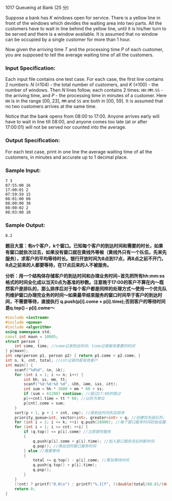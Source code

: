 1017 Queueing at Bank (25 分)

Suppose a bank has *K* windows open for service. There is a yellow line in front of the windows which devides the waiting area into two parts. All the customers have to wait in line behind the yellow line, until it is his/her turn to be served and there is a window available. It is assumed that no window can be occupied by a single customer for more than 1 hour.

Now given the arriving time *T* and the processing time *P* of each customer, you are supposed to tell the average waiting time of all the customers.

### Input Specification:

Each input file contains one test case. For each case, the first line contains 2 numbers: *N* (≤104) - the total number of customers, and *K* (≤100) - the number of windows. Then *N* lines follow, each contains 2 times: `HH:MM:SS` - the arriving time, and *P* - the processing time in minutes of a customer. Here `HH` is in the range [00, 23], `MM` and `SS` are both in [00, 59]. It is assumed that no two customers arrives at the same time.

Notice that the bank opens from 08:00 to 17:00. Anyone arrives early will have to wait in line till 08:00, and anyone comes too late (at or after 17:00:01) will not be served nor counted into the average.

### Output Specification:

For each test case, print in one line the average waiting time of all the customers, in minutes and accurate up to 1 decimal place.

### Sample Input:

```in
7 3
07:55:00 16
17:00:01 2
07:59:59 15
08:01:00 60
08:00:00 30
08:00:02 2
08:03:00 10
```

### Sample Output:

```out
8.2
```

**题目大意：有n个客户，k个窗口。已知每个客户的到达时间和需要的时长，如果有窗口就依次过去，如果没有窗口就在黄线外等候（黄线外只有一个队伍，先来先服务），求客户的平均等待时长。银行开放时间为8点到17点，再8点之前不开门，8点之前来的人都要等待，在17点后来的人不被服务。**

**分析：用一个结构体存储客户的到达时间和办理业务时间~首先把所有hh:mm:ss格式的时间全化成以当天0点为基准的秒数。注意晚于17:00的客户不算在内～既然客户是排队的，那么排序后对于每个客户都是同样的处理方式～使用一个优先队列维护窗口办理完业务的时间～如果最早结束服务的窗口时间早于客户的到达时间，不需要等待，直接执行 q.push(p[i].come + p[i].time);否则客户的等待时间是q.top() – p[i].come～**

```c++
#include <iostream>
#include <queue>
#include <algorithm>
using namespace std;
const int maxn = 10005;
struct person {
    int come, time; //come记录到达时间，time记录服务需要的时间
} p[maxn];
int cmp(person p1, person p2) { return p1.come < p2.come; }
int n, k, cnt, total; //cnt记录的是有效客户
int main() {
    scanf("%d%d", &n, &k);
    for (int i = 1; i <= n; i++) {
        int hh, ss, mm, tt;
        scanf("%d:%d:%d %d", &hh, &mm, &ss, &tt);
        int sum = hh * 3600 + mm * 60 + ss;
        if (sum > 61200) continue; //超过17:00的跳过
        p[++cnt].time = tt * 60; //以秒为单位
        p[cnt].come = sum;
    }
    sort(p + 1, p + 1 + cnt, cmp); //按到达时间先后排序
    priority_queue<int, vector<int>, greater<int> > q; //创建优先级队列，按时间从小到大排
    for (int i = 1; i <= k; ++i) q.push(28800); //每个窗口服务时间初始设置为8:00
    for (int i = 1; i <= cnt; ++i) {
        if (q.top() <= p[i].come) //立即提供服务
        {
            q.push(p[i].come + p[i].time); //加入窗口服务完后的新时间
            q.pop(); //弹出旧的窗口服务时间
        } else //需要等待
        {
            total += q.top() - p[i].come; //累加等待时间
            q.push(q.top() + p[i].time);
            q.pop();
        }
    }
    (!cnt) ? printf("0.0\n") : printf("%.1lf", ((double)total/60.0)/(double) cnt); //保留一位小数 %lf是double
    return 0;
}
```

